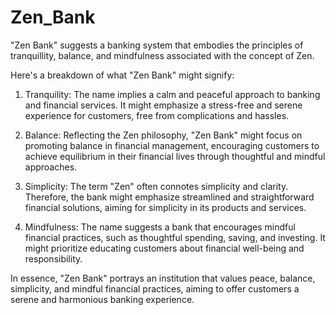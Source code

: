 # Zen_Bank

"Zen Bank" suggests a banking system that embodies the principles of tranquillity, balance, and mindfulness associated with the concept of Zen.

Here's a breakdown of what "Zen Bank" might signify:

1. Tranquility: The name implies a calm and peaceful approach to banking and financial services. It might emphasize a stress-free and serene experience for customers, free from complications and hassles.

2. Balance: Reflecting the Zen philosophy, "Zen Bank" might focus on promoting balance in financial management, encouraging customers to achieve equilibrium in their financial lives through thoughtful and mindful approaches.

3. Simplicity: The term "Zen" often connotes simplicity and clarity. Therefore, the bank might emphasize streamlined and straightforward financial solutions, aiming for simplicity in its products and services.

4. Mindfulness: The name suggests a bank that encourages mindful financial practices, such as thoughtful spending, saving, and investing. It might prioritize educating customers about financial well-being and responsibility.

In essence, "Zen Bank" portrays an institution that values peace, balance, simplicity, and mindful financial practices, aiming to offer customers a serene and harmonious banking experience.
